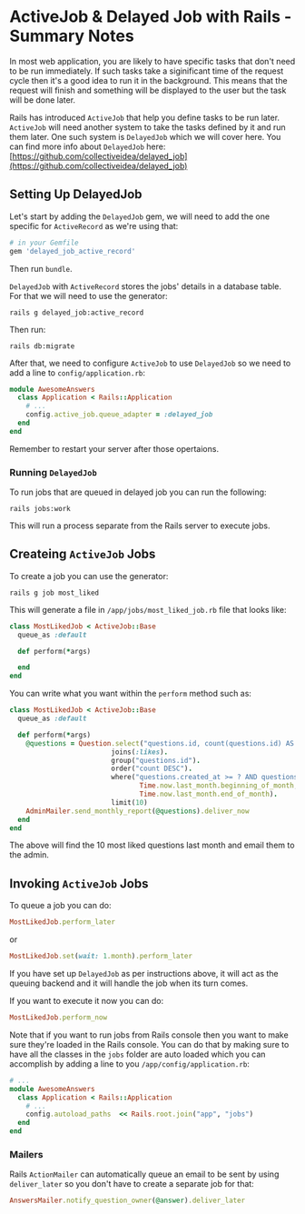 # ActiveJob & Delayed Job with Rails - Summary Notes
In most web application, you are likely to have specific tasks that don't need to be run immediately. If such tasks take a siginificant time of the request cycle then it's a good idea to run it in the background. This means that the request will finish and something will be displayed to the user but the task will be done later. 

Rails has introduced `ActiveJob` that help you define tasks to be run later. `ActiveJob` will need another system to take the tasks defined by it and run them later. One such system is `DelayedJob` which we will cover here. You can find more info about `DelayedJob` here: [https://github.com/collectiveidea/delayed_job](https://github.com/collectiveidea/delayed_job)

## Setting Up DelayedJob
Let's start by adding the `DelayedJob` gem, we will need to add the one specific for `ActiveRecord` as we're using that:
```ruby
# in your Gemfile
gem 'delayed_job_active_record'
```
Then run `bundle`.

`DelayedJob` with `ActiveRecord` stores the jobs' details in a database table. For that we will need to use the generator:
```shell
rails g delayed_job:active_record
```
Then run:
```shell
rails db:migrate
```
After that, we need to configure `ActiveJob` to use `DelayedJob` so we need to add a line to `config/application.rb`:
```ruby
module AwesomeAnswers
  class Application < Rails::Application
    # ...
    config.active_job.queue_adapter = :delayed_job
  end
end
```
Remember to restart your server after those opertaions.

### Running `DelayedJob`
To run jobs that are queued in delayed job you can run the following:
```shell
rails jobs:work
```
This will run a process separate from the Rails server to execute jobs.

## Createing `ActiveJob` Jobs
To create a job you can use the generator:
```shell
rails g job most_liked
```
This will generate a file in `/app/jobs/most_liked_job.rb` file that looks like:
```ruby
class MostLikedJob < ActiveJob::Base
  queue_as :default

  def perform(*args)

  end
end
```
You can write what you want within the `perform` method such as:
```ruby
class MostLikedJob < ActiveJob::Base
  queue_as :default

  def perform(*args)
    @questions = Question.select("questions.id, count(questions.id) AS count").
                         joins(:likes).
                         group("questions.id").
                         order("count DESC").
                         where("questions.created_at >= ? AND questions.created_at <= ?",
                                Time.now.last_month.beginning_of_month,
                                Time.now.last_month.end_of_month).
                         limit(10)
    AdminMailer.send_monthly_report(@questions).deliver_now
  end
end
```
The above will find the 10 most liked questions last month and email them to the admin.

## Invoking `ActiveJob` Jobs
To queue a job you can do:
```ruby
MostLikedJob.perform_later
```
or
```ruby
MostLikedJob.set(wait: 1.month).perform_later
```
If you have set up `DelayedJob` as per instructions above, it will act as the queuing backend and it will handle the job when its turn comes.

If you want to execute it now you can do:
```ruby
MostLikedJob.perform_now
```
Note that if you want to run jobs from Rails console then you want to make sure they're loaded in the Rails console. You can do that by making sure to have all the classes in the `jobs` folder are auto loaded which you can accomplish by adding a line to you `/app/config/application.rb`:
```ruby
# ... 
module AwesomeAnswers
  class Application < Rails::Application
    # ...
    config.autoload_paths  << Rails.root.join("app", "jobs")
  end
end
```

### Mailers
Rails `ActionMailer` can automatically queue an email to be sent by using `deliver_later` so you don't have to create a separate job for that:
```ruby
AnswersMailer.notify_question_owner(@answer).deliver_later
```